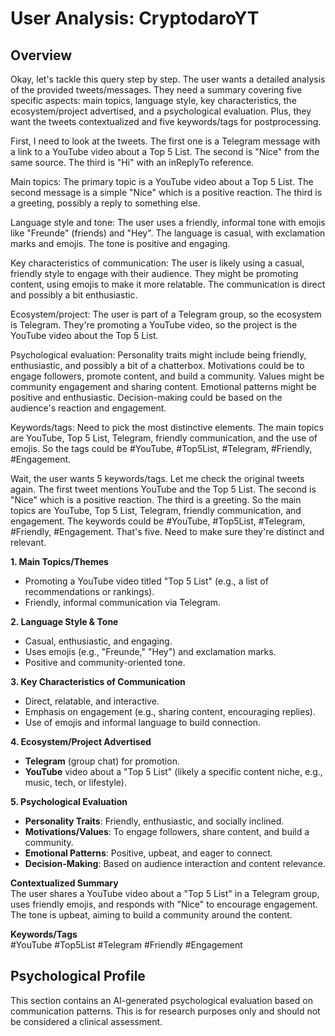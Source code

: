 # User Analysis: CryptodaroYT

## Overview

<think>
Okay, let's tackle this query step by step. The user wants a detailed analysis of the provided tweets/messages. They need a summary covering five specific aspects: main topics, language style, key characteristics, the ecosystem/project advertised, and a psychological evaluation. Plus, they want the tweets contextualized and five keywords/tags for postprocessing.

First, I need to look at the tweets. The first one is a Telegram message with a link to a YouTube video about a Top 5 List. The second is "Nice" from the same source. The third is "Hi" with an inReplyTo reference. 

Main topics: The primary topic is a YouTube video about a Top 5 List. The second message is a simple "Nice" which is a positive reaction. The third is a greeting, possibly a reply to something else.

Language style and tone: The user uses a friendly, informal tone with emojis like "Freunde" (friends) and "Hey". The language is casual, with exclamation marks and emojis. The tone is positive and engaging.

Key characteristics of communication: The user is likely using a casual, friendly style to engage with their audience. They might be promoting content, using emojis to make it more relatable. The communication is direct and possibly a bit enthusiastic.

Ecosystem/project: The user is part of a Telegram group, so the ecosystem is Telegram. They're promoting a YouTube video, so the project is the YouTube video about the Top 5 List.

Psychological evaluation: Personality traits might include being friendly, enthusiastic, and possibly a bit of a chatterbox. Motivations could be to engage followers, promote content, and build a community. Values might be community engagement and sharing content. Emotional patterns might be positive and enthusiastic. Decision-making could be based on the audience's reaction and engagement.

Keywords/tags: Need to pick the most distinctive elements. The main topics are YouTube, Top 5 List, Telegram, friendly communication, and the use of emojis. So the tags could be #YouTube, #Top5List, #Telegram, #Friendly, #Engagement.

Wait, the user wants 5 keywords/tags. Let me check the original tweets again. The first tweet mentions YouTube and the Top 5 List. The second is "Nice" which is a positive reaction. The third is a greeting. So the main topics are YouTube, Top 5 List, Telegram, friendly communication, and engagement. The keywords could be #YouTube, #Top5List, #Telegram, #Friendly, #Engagement. That's five. Need to make sure they're distinct and relevant.
</think>

**1. Main Topics/Themes**  
- Promoting a YouTube video titled "Top 5 List" (e.g., a list of recommendations or rankings).  
- Friendly, informal communication via Telegram.  

**2. Language Style & Tone**  
- Casual, enthusiastic, and engaging.  
- Uses emojis (e.g., "Freunde," "Hey") and exclamation marks.  
- Positive and community-oriented tone.  

**3. Key Characteristics of Communication**  
- Direct, relatable, and interactive.  
- Emphasis on engagement (e.g., sharing content, encouraging replies).  
- Use of emojis and informal language to build connection.  

**4. Ecosystem/Project Advertised**  
- **Telegram** (group chat) for promotion.  
- **YouTube** video about a "Top 5 List" (likely a specific content niche, e.g., music, tech, or lifestyle).  

**5. Psychological Evaluation**  
- **Personality Traits**: Friendly, enthusiastic, and socially inclined.  
- **Motivations/Values**: To engage followers, share content, and build a community.  
- **Emotional Patterns**: Positive, upbeat, and eager to connect.  
- **Decision-Making**: Based on audience interaction and content relevance.  

**Contextualized Summary**  
The user shares a YouTube video about a "Top 5 List" in a Telegram group, uses friendly emojis, and responds with "Nice" to encourage engagement. The tone is upbeat, aiming to build a community around the content.  

**Keywords/Tags**  
#YouTube #Top5List #Telegram #Friendly #Engagement

## Psychological Profile

This section contains an AI-generated psychological evaluation based on communication patterns. This is for research purposes only and should not be considered a clinical assessment.